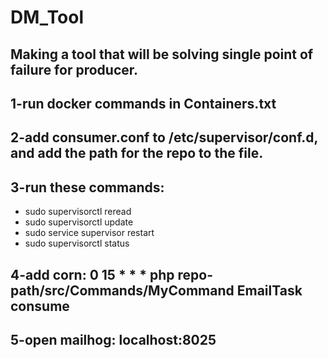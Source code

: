 
# DM_Tool
Making a tool that will be solving single point of failure for producer.
-
1-run docker commands in Containers.txt
-
2-add consumer.conf to /etc/supervisor/conf.d, and add the path for the repo to the file.
-
3-run these commands:
-
  - sudo supervisorctl reread
  - sudo supervisorctl update
  - sudo service supervisor restart
  - sudo supervisorctl status
  
4-add corn: 0 15 * * * php repo-path/src/Commands/MyCommand EmailTask consume
-
5-open mailhog: localhost:8025
-
